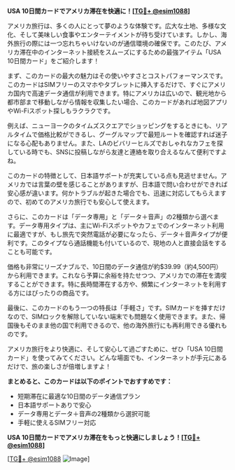 **USA 10日間カードでアメリカ滞在を快適に！[[TG💪+ @esim1088](https://t.me/s/esim1088)]**

アメリカ旅行は、多くの人にとって夢のような体験です。広大な土地、多様な文化、そして美味しい食事やエンターテイメントが待ち受けています。しかし、海外旅行の際には一つ忘れちゃいけないのが通信環境の確保です。このたび、アメリカ滞在中のインターネット接続をスムーズにするための最強アイテム「USA 10日間カード」をご紹介します！

まず、このカードの最大の魅力はその使いやすさとコストパフォーマンスです。このカードはSIMフリーのスマホやタブレットに挿入するだけで、すぐにアメリカ国内で高速データ通信が利用できます。特にアメリカは広いので、観光地から都市部まで移動しながら情報を収集したい場合、このカードがあれば地図アプリやWi-Fiスポット探しもラクラクです。

例えば、ニューヨークのタイムズスクエアでショッピングをするときにも、リアルタイムで価格比較ができるし、グーグルマップで最短ルートを確認すれば迷子になる心配もありません。また、LAのビバリーヒルズでおしゃれなカフェを探している時でも、SNSに投稿しながら友達と連絡を取り合えるなんて便利ですよね。

このカードの特徴として、日本語サポートが充実している点も見逃せません。アメリカでは言葉の壁を感じることがありますが、日本語で問い合わせができれば安心感が違います。何かトラブルが起きた場合でも、迅速に対応してもらえますので、初めてのアメリカ旅行でも安心して使えます。

さらに、このカードは「データ専用」と「データ＋音声」の2種類から選べます。データ専用タイプは、主にWi-Fiスポットやカフェでのインターネット利用に最適ですが、もし旅先で突然電話が必要になったら、データ＋音声タイプが便利です。このタイプなら通話機能も付いているので、現地の人と直接会話をすることも可能です。

価格も非常にリーズナブルで、10日間のデータ通信が約$39.99（約4,500円）から利用できます。これなら予算に余裕を持たせつつ、アメリカでの滞在を満喫することができます。特に長時間滞在する方や、頻繁にインターネットを利用する方にはぴったりの商品です。

最後に、このカードのもう一つの特長は「手軽さ」です。SIMカードを挿すだけなので、SIMロックを解除していない端末でも問題なく使用できます。また、帰国後もそのまま他の国で利用できるので、他の海外旅行にも再利用できる優れものです。

アメリカ旅行をより快適に、そして安心して過ごすために、ぜひ「USA 10日間カード」を使ってみてください。どんな場面でも、インターネットが手元にあるだけで、旅の楽しさが倍増しますよ！

**まとめると、このカードは以下のポイントでおすすめです：**
- 短期滞在に最適な10日間のデータ通信プラン
- 日本語サポートありで安心
- データ専用とデータ＋音声の2種類から選択可能
- 手軽に使えるSIMフリー対応

**USA 10日間カードでアメリカ滞在をもっと快適にしましょう！[[TG💪+ @esim1088](https://t.me/s/esim1088)]**

[[TG💪+ @esim1088](https://t.me/s/esim1088) ![Image](https://i.postimg.cc/Y0z9fWf4/image.png)]